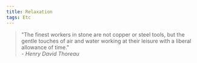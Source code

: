 ```yaml
---
title: Relaxation
tags: Etc
---
```


> "The finest workers in stone are not copper or steel tools, but the gentle touches of air and water working at their leisure with a liberal allowance of time." <br>
> \- *Henry David Thoreau*
